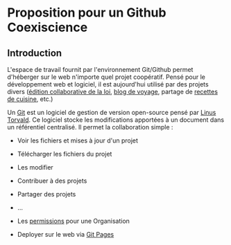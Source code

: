 # Proposition pour un Github Coexiscience

## Introduction
L'espace de travail fournit par l'environnement Git/Github permet d'héberger sur le web n'importe quel projet coopératif. Pensé pour le développement web et logiciel, il est aujourd'hui utilisé par des projets divers ([édition collaborative de la loi](https://github.com/steeve/france.code-civil),  [blog de voyage](https://github.com/dylanegan/travel), partage de [recettes de cuisine](http://forkthecookbook.com/), etc.)

Un [Git](https://fr.wikipedia.org/wiki/Git) est un logiciel de gestion de version open-source pensé par [Linus Torvald](https://fr.wikipedia.org/wiki/Linus_Torvalds). Ce logiciel stocke les modifications apportées à un document dans un référentiel centralisé. Il permet la collaboration simple : 

- Voir les fichiers et mises à jour d'un projet
- Télécharger les fichiers du projet
- Les modifier
- Contribuer à des projets 
- Partager des projets
- …

- Les [permissions](https://help.github.com/articles/permission-levels-for-an-organization/-) pour une Organisation
- Deployer sur le web via [Git Pages](https://pages.github.com/)
